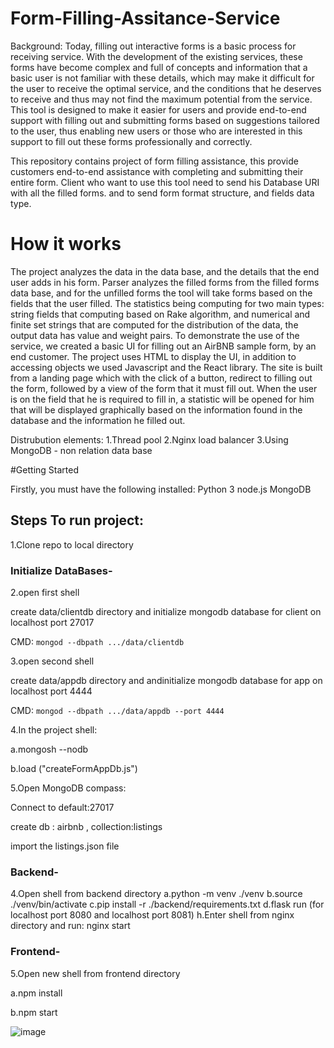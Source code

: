 # Form-Filling-Assitance-Service

Background:
Today, filling out interactive forms is a basic process for receiving service. With the development of the existing services, these forms have become complex and full of concepts and information that a basic user is not familiar with these details, which may make it difficult for the user to receive the optimal service, and the conditions that he deserves to receive and thus may not find the maximum potential from the service. This tool is designed to make it easier for users and provide end-to-end support with filling out and submitting forms based on suggestions tailored to the user, thus enabling new users or those who are interested in this support to fill out these forms professionally and correctly.

This repository contains project of form filling assistance, this provide customers end-to-end assistance with completing and submitting their entire form. 
Client who want to use this tool need to send his Database URI with all the filled forms. and to send form format structure, and fields data type.

# How it works
The project analyzes the data in the data base, and the details that the end user adds in his form.
Parser analyzes the filled forms from the filled forms data base, and for the unfilled forms the tool will take forms based on the fields that the user filled.
The statistics being computing for two main types: string fields that computing based on Rake algorithm, and numerical and finite set strings that are computed for the distribution of the data, the output data has value and weight pairs. 
To demonstrate the use of the service, we created a basic UI for filling out an AirBNB sample form, by an end customer. The project uses HTML to display the UI, in addition to accessing objects we used Javascript and the React library. The site is built from a landing page which with the click of a button, redirect to filling out the form, followed by a view of the form that it must fill out. When the user is on the field that he is required to fill in, a statistic will be opened for him that will be displayed graphically based on the information found in the database and the information he filled out.


Distrubution elements:
1.Thread pool 
2.Nginx load balancer 
3.Using MongoDB - non relation data base



#Getting Started

Firstly, you must have the following installed:
Python 3
node.js
MongoDB


## Steps To run project:

1.Clone repo to local directory 

### Initialize DataBases-

2.open first shell

create data/clientdb directory and initialize mongodb database for client on localhost port 27017 

CMD: ```mongod --dbpath .../data/clientdb```


3.open second shell 

create data/appdb directory and  andinitialize mongodb database for app on localhost port 4444 

CMD: ```mongod --dbpath .../data/appdb --port 4444```


4.In the project shell:

a.mongosh --nodb

b.load ("createFormAppDb.js")

5.Open MongoDB compass:

Connect to default:27017 

create db :  airbnb , collection:listings 

import the listings.json file

### Backend-

4.Open shell from backend directory 
a.python -m venv ./venv
b.source ./venv/bin/activate
c.pip install -r ./backend/requirements.txt
d.flask run (for localhost port 8080 and localhost port 8081)
h.Enter shell from nginx directory and run: nginx start 

### Frontend-

5.Open new shell from frontend directory

a.npm install 

b.npm start 


![image](https://user-images.githubusercontent.com/74301168/216817255-274639e5-4082-42fe-b490-c9a7ce702cc7.png)

